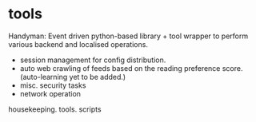 tools
=========

Handyman:
Event driven python-based library + tool wrapper to perform various backend and  localised operations.
 - session management for config distribution.
 - auto web crawling of feeds based on the reading preference score. (auto-learning yet to be added.)
 - misc. security tasks
 - network operation

housekeeping. tools. scripts
